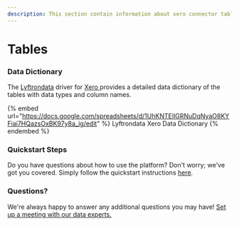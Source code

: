 ```yaml
---
description: This section contain information about xero connector tables information
---
```


# Tables

### Data Dictionary

The [Lyftrondata](https://www.lyftrondata.com/) driver for [Xero](https://www.lyftrondata.com/integration/business-analytics/xero//)[ ](https://www.lyftrondata.com/integration/xero/)provides a detailed data dictionary of the tables with data types and column names.

{% embed url="https://docs.google.com/spreadsheets/d/1UhKNTEIlGRNuDqNyaO8KYFiai7HQazsOxBK97y8a_ig/edit" %}
Lyftrondata Xero Data Dictionary
{% endembed %}

### Quickstart Steps

Do you have questions about how to use the platform? Don't worry; we've got you covered. Simply follow the quickstart instructions [here](../README.md).

### Questions? <a href="#questions" id="questions"></a>

We're always happy to answer any additional questions you may have! [Set up a meeting with our data experts.](https://www.lyftrondata.com/book-a-meeting/)

